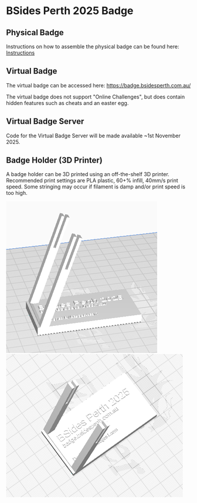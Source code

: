 # BSides Perth 2025 Badge

## Physical Badge

Instructions on how to assemble the physical badge can be found here: [Instructions](docs/Instructions.md)

## Virtual Badge

The virtual badge can be accessed here: https://badge.bsidesperth.com.au/

The virtual badge does not support "Online Challenges", but does contain hidden features such as cheats and an easter egg.

## Virtual Badge Server

Code for the Virtual Badge Server will be made available ~1st November 2025.

## Badge Holder (3D Printer)

A badge holder can be 3D printed using an off-the-shelf 3D printer. Recommended print settings are PLA plastic, 60+% infill, 40mm/s print speed. Some stringing may occur if filament is damp and/or print speed is too high.

![](/BadgeHolder_3DPrint/Screenshot1.png) ![](/BadgeHolder_3DPrint/Screenshot4.png)